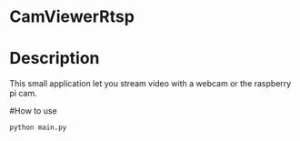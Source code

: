 # CamViewerRtsp
<h1>Description</h1>
<p>This small application let you stream video with a webcam or the raspberry pi cam. </p>

#How to use

```
python main.py
```
